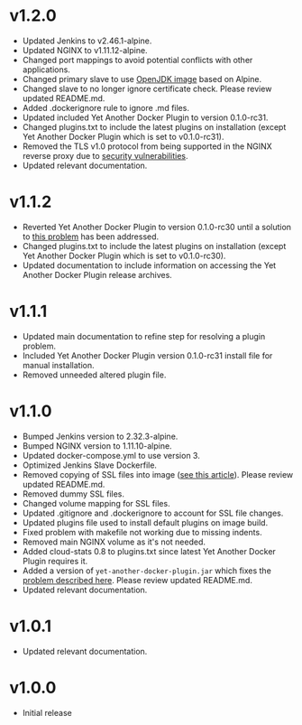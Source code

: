 # v1.2.0

- Updated Jenkins to v2.46.1-alpine.
- Updated NGINX to v1.11.12-alpine.
- Changed port mappings to avoid potential conflicts with other applications.
- Changed primary slave to use [OpenJDK image](https://hub.docker.com/r/_/openjdk/) based on Alpine.
- Changed slave to no longer ignore certificate check. Please review updated README.md.
- Added .dockerignore rule to ignore .md files.
- Updated included Yet Another Docker Plugin to version 0.1.0-rc31.
- Changed plugins.txt to include the latest plugins on installation (except Yet Another Docker Plugin which is set to v0.1.0-rc31).
- Removed the TLS v1.0 protocol from being supported in the NGINX reverse proxy due to [security vulnerabilities](https://www.edgehosting.com/blog/2016/01/alternatives-for-tlsv1-and-sslv3-encryption/).
- Updated relevant documentation.

# v1.1.2

- Reverted Yet Another Docker Plugin to version 0.1.0-rc30 until a solution to [this problem](https://github.com/KostyaSha/yet-another-docker-plugin/issues/136) has been addressed.
- Changed plugins.txt to include the latest plugins on installation (except Yet Another Docker Plugin which is set to v0.1.0-rc30).
- Updated documentation to include information on accessing the Yet Another Docker Plugin release archives.

# v1.1.1

- Updated main documentation to refine step for resolving a plugin problem.
- Included Yet Another Docker Plugin version 0.1.0-rc31 install file for manual installation.
- Removed unneeded altered plugin file.

# v1.1.0

- Bumped Jenkins version to 2.32.3-alpine.
- Bumped NGINX version to 1.11.10-alpine.
- Updated docker-compose.yml to use version 3.
- Optimized Jenkins Slave Dockerfile.
- Removed copying of SSL files into image ([see this article](https://developer.atlassian.com/blog/2016/06/common-dockerfile-mistakes/)). Please review updated README.md.
- Removed dummy SSL files.
- Changed volume mapping for SSL files.
- Updated .gitignore and .dockerignore to account for SSL file changes.
- Updated plugins file used to install default plugins on image build.
- Fixed problem with makefile not working due to missing indents.
- Removed main NGINX volume as it's not needed.
- Added cloud-stats 0.8 to plugins.txt since latest Yet Another Docker Plugin requires it.
- Added a version of `yet-another-docker-plugin.jar` which fixes the [problem described here](https://github.com/KostyaSha/yet-another-docker-plugin/issues/132). Please review updated README.md.
- Updated relevant documentation.

# v1.0.1

- Updated relevant documentation.

# v1.0.0

- Initial release
